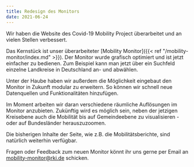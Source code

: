 ```yaml
---
title: Redesign des Monitors
date: 2021-06-24
---
```


Wir haben die Website des Covid-19 Mobility Project überarbeitet und an vielen Stellen verbessert.

<!--more-->

Das Kernstück ist unser überarbeiteter [Mobility Monitor]({{< ref "/mobility-monitor/index.md" >}}). Der Monitor wurde grafisch optimiert und ist jetzt einfacher zu bedienen. Zum Beispiel kann man jetzt über ein Suchfeld einzelne Landkreise in Deutschland an- und abwählen.

Unter der Haube haben wir außerdem die Möglichkeit eingebaut den Monitor in Zukunft modular zu erweitern. So können wir schnell neue Datenquellen und Funktionalitäten hinzufügen.

Im Moment arbeiten wir daran verschiedene räumliche Auflösungen im Monitor anzubieten. Zukünftig wird es möglich sein, neben der jetzigen Kreisebene auch die Mobilität bis auf Gemeindeebene zu visualisieren - oder auf Bundesländer herauszuzoomen.

Die bisherigen Inhalte der Seite, wie z.B. die Mobilitätsberichte, sind natürlich weiterhin verfügbar.

Fragen oder Feedback zum neuen Monitor könnt ihr uns gerne per Email an mobility-monitor@rki.de schicken.
